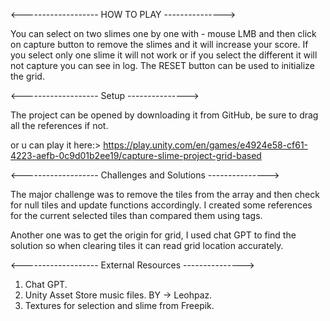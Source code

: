 <------------------- HOW TO PLAY --------------->

You can select on two slimes one by one with - mouse LMB and then click on capture button to remove the slimes and it will increase your score.
If you select only one slime it will not work or if you select the different it will not capture you can see in log.
The RESET button can be used to initialize the grid.

<------------------- Setup --------------->

The project can be opened by downloading it from GitHub, be sure to drag all the references if not.

or u can play it here:>
https://play.unity.com/en/games/e4924e58-cf61-4223-aefb-0c9d01b2ee19/capture-slime-project-grid-based

<------------------- Challenges and Solutions --------------->

The major challenge was to remove the tiles from the array and then check for null tiles and update functions accordingly.
I created some references for the current selected tiles than compared them using tags.

Another one was to get the origin for grid, I used chat GPT to find the solution so when clearing tiles it can read grid location accurately.

<------------------- External Resources --------------->

1. Chat GPT.
2. Unity Asset Store music files. BY -> Leohpaz.
3. Textures for selection and slime from Freepik.
